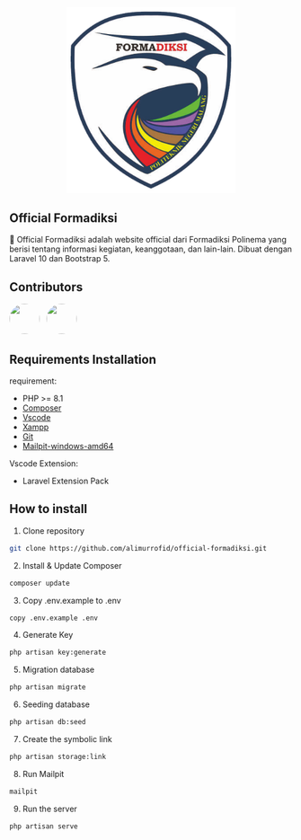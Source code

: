 <p align="center"><a href="#"><img src="./public/assets/img/logo-formadiksi.png" width="300" alt="Formadiksi Logo"></a></p>

## Official Formadiksi

🚀 Official Formadiksi adalah website official dari Formadiksi Polinema yang berisi tentang informasi kegiatan, keanggotaan, dan lain-lain. Dibuat dengan Laravel 10 dan Bootstrap 5.

## Contributors

[<img src="https://avatars.githubusercontent.com/u/112758111?v=4" width="54" height="54" style="border-radius: 50%; margin-right: 0.5rem;">](https://github.com/alimurrofid)
[<img src="https://avatars.githubusercontent.com/u/88068999?v=4" width="54" height="54" style="border-radius: 50%; margin-right: 0.5rem;">](https://github.com/zakyzuf)

## Requirements Installation

requirement:

-   PHP >= 8.1
-   [Composer](https://getcomposer.org/download/)
-   [Vscode](https://code.visualstudio.com/download)
-   [Xampp](https://www.apachefriends.org/download.html)
-   [Git](https://git-scm.com/downloads)
-   [Mailpit-windows-amd64](https://github.com/axllent/mailpit/releases/tag/v1.10.1)

Vscode Extension:

-   Laravel Extension Pack

## How to install

1. Clone repository

```sh
git clone https://github.com/alimurrofid/official-formadiksi.git
```

2. Install & Update Composer

```sh
composer update
```

3. Copy .env.example to .env

```sh
copy .env.example .env
```

4. Generate Key

```sh
php artisan key:generate
```

5. Migration database

```sh
php artisan migrate
```

6. Seeding database

```sh
php artisan db:seed
```

7. Create the symbolic link

```sh
php artisan storage:link
```

8. Run Mailpit

```sh
mailpit
```

9. Run the server

```sh
php artisan serve
```
